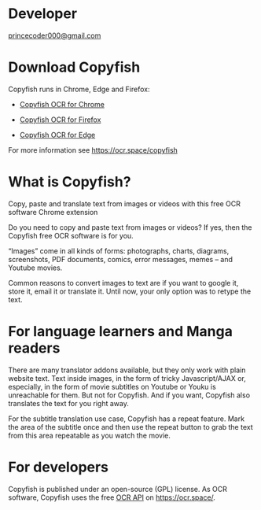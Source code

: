 # Developer
princecoder000@gmail.com

# Download Copyfish

Copyfish runs in Chrome, Edge and Firefox:

- [Copyfish OCR for Chrome](https://chromewebstore.google.com/detail/copyfish-%F0%9F%90%9F-free-ocr-soft/eenjdnjldapjajjofmldgmkjaienebbj)

- [Copyfish OCR for Firefox](https://addons.mozilla.org/en-US/firefox/addon/copyfish-ocr-software/)

-  [Copyfish OCR for Edge](https://microsoftedge.microsoft.com/addons/detail/copyfish-free-ocr-softw/ankheondabfngkjomknppbpkjcdabdlg)

For more information see https://ocr.space/copyfish


# What is Copyfish?

Copy, paste and translate text from images or videos with this free OCR software Chrome extension

Do you need to copy and paste text from images or videos? If yes, then the Copyfish free OCR software is for you.

“Images” come in all kinds of forms: photographs, charts, diagrams, screenshots, PDF documents, comics, error messages, memes – and Youtube movies.

Common reasons to convert images to text are if you want to google it, store it, email it or translate it. Until now, your only option was to retype the text. 

# For language learners and Manga readers 

There are many translator addons available, but they only work with plain website text.
 Text inside images, in the form of tricky Javascript/AJAX or, especially,
 in the form of movie subtitles on Youtube or Youku is unreachable for them.
 But not for Copyfish. And if you want, Copyfish also translates the text for you right away.

 For the subtitle translation use case, Copyfish has a repeat feature.
 Mark the area of the subtitle once and then use the repeat button to grab the text from
 this area repeatable as you watch the movie. 


# For developers

Copyfish is published under an open-source (GPL) license. 
As OCR software, Copyfish uses the free [OCR API](https://ocr.space/ocrapi) on https://ocr.space/. 


